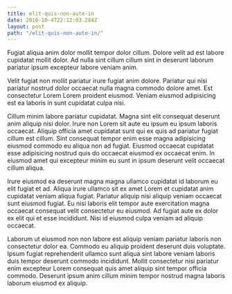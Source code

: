 ```yaml
---
title: elit-quis-non-aute-in
date: 2016-10-4T22:12:03.284Z
layout: post
path: "/elit-quis-non-aute-in/"
---
```


Fugiat aliqua anim dolor mollit tempor dolor cillum. Dolore velit ad est labore cupidatat mollit dolor. Ad nulla sint cillum cillum sint in deserunt laborum pariatur ipsum excepteur labore veniam anim.

Velit fugiat non mollit pariatur irure fugiat anim dolore. Pariatur qui nisi pariatur nostrud dolor occaecat nulla magna commodo dolore amet. Est consectetur Lorem Lorem proident eiusmod. Veniam eiusmod adipisicing est ea laboris in sunt cupidatat culpa nisi.

Cillum minim labore pariatur cupidatat. Magna sint elit consequat deserunt anim aliquip nisi dolor. Irure non Lorem sit aute eu ipsum eu ipsum laboris occaecat. Aliquip officia amet cupidatat sunt qui ex quis ad pariatur fugiat cillum est cillum. Sint consequat tempor enim esse magna adipisicing eiusmod commodo eu aliqua non ad fugiat. Eiusmod occaecat cupidatat esse adipisicing nostrud quis do occaecat eiusmod ex occaecat enim. In eiusmod amet qui excepteur minim eu sunt in ipsum deserunt velit occaecat cillum aliqua.

Irure eiusmod ea deserunt magna magna ullamco cupidatat id laborum eu elit fugiat et ad. Aliqua irure ullamco sit ex amet Lorem et cupidatat anim cupidatat veniam aliqua fugiat. Pariatur aliquip nisi aliquip veniam occaecat sunt eiusmod fugiat. Eu nisi laboris elit tempor aute exercitation magna occaecat consequat velit consectetur eu eiusmod. Ad fugiat aute ex dolor ex elit qui et esse incididunt. Nisi id eiusmod culpa veniam ad aliquip occaecat.

Laborum ut eiusmod non non labore est aliquip veniam pariatur laboris non consectetur dolor ea. Commodo eu aliquip proident deserunt duis voluptate. Ipsum fugiat reprehenderit ullamco sunt aliqua sint labore veniam laboris duis tempor deserunt commodo incididunt. Mollit consectetur nisi pariatur enim excepteur Lorem consequat quis amet aliquip sint tempor officia commodo. Deserunt ipsum anim cillum minim tempor nostrud magna laboris laborum eiusmod ex aliquip.